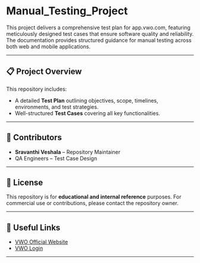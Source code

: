 # Manual_Testing_Project
This project delivers a comprehensive test plan for app.vwo.com, featuring meticulously designed test cases that ensure software quality and reliability. The documentation provides structured guidance for manual testing across both web and mobile applications.

---

## 📋 Project Overview

This repository includes:
- A detailed **Test Plan** outlining objectives, scope, timelines, environments, and test strategies.
- Well-structured **Test Cases** covering all key functionalities.

---

## 👥 Contributors

- **Sravanthi Veshala** – Repository Maintainer  
- QA Engineers – Test Case Design

---

## 📌 License

This repository is for **educational and internal reference** purposes. For commercial use or contributions, please contact the repository owner.

---

## 🔗 Useful Links

- [VWO Official Website](https://vwo.com)
- [VWO Login](https://app.vwo.com)

---

